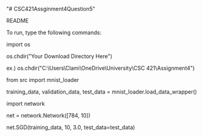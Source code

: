 "# CSC421Assginment4Question5" 

README

To run, type the following commands:

import os

os.chdir("Your Download Directory Here")

ex.) os.chdir("C:\Users\Clami\OneDrive\University\CSC 421\Assignment4")

from src import mnist_loader

training_data, validation_data, test_data = mnist_loader.load_data_wrapper()

import network

net = network.Network([784, 10])

net.SGD(training_data, 10, 3.0, test_data=test_data)
